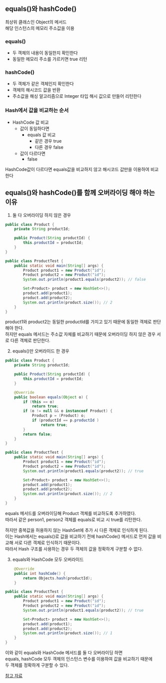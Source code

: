 ## equals()와 hashCode()  
최상위 클래스인 Object의 메서드  
해당 인스턴스의 메모리 주소값을 이용

### equals()
- 두 객체의 내용이 동일한지 확인한다
- 동일한 메모리 주소를 가르키면 true 리턴

### hashCode()  
- 두 객체가 같은 객체인지 확인한다
- 객체의 해시코드 값을 반환
- 주소값을 해싱 알고리즘으로 Integer 타입 해시 값으로 만들어 리턴한다

### Hash에서 값을 비교하는 순서
- HashCode 값 비교
    - 값이 동일하다면
        - equals 값 비교
            - 같은 경우 true
            - 다른 경우 false
    - 값이 다르다면
        - false

HashCode값이 다르다면 equals값을 비교하지 않고 해시코드 값만을 이용하여 비교한다

## equals()와 hashCode()를 함께 오버라이딩 해야 하는 이유
1. 둘 다 오버라이딩 하지 않은 경우
```java
public class Product {
    private String productId;

    public Product(String productId) {
        this.productId = productId;
    }
}

public class ProductTest {
    public static void main(String[] args) {
        Product product1 = new Product("id");
        Product product2 = new Product("id");
        System.out.println(product1.equals(product2)); // false

        Set<Product> product = new HashSet<>();
        product.add(product1);
        product.add(product2);
        System.out.println(product.size()); // 2
    }
}
```
product1와 product2는 동일한 productId를 가지고 있기 때문에 동일한 객체로 판단해야 한다.  
하지만 equals 메서드는 주소값 자체를 비교하기 때문에 오버라이딩 하지 않은 경우 서로 다른 객체로 판단한다.  


2. equals()만 오버라이드 한 경우

```java
public class Product {
    private String productId;

    public Product(String productId) {
        this.productId = productId;
    }

    @Override
    public boolean equals(Object o) {
        if (this == o)
            return true;
        if (o != null && o instanceof Product) {
            Product p = (Product) o;
            if (productId == p.productId )
                return true;
        }
        return false;
    }
}
```
```java
public class ProductTest {
    public static void main(String[] args) {
        Product product1 = new Product("id");
        Product product2 = new Product("id");
        System.out.println(product1.equals(product2)); // true

        Set<Product> product = new HashSet<>();
        product.add(product1);
        product.add(product2);
        System.out.println(product.size()); // 2
    }
}
```
equals 메서드를 오버라이딩해 Product 객체를 비교하도록 추가하였다.  
따라서 같은 person1, person2 객체를 equals로 비교 시 true를 리턴한다.  

하지만 중복값을 허용하지 않는 HashSet에 추가 시 다른 객체로 인식하게 된다.   
이는 Hash에서는 equals()로 값을 비교하기 전에 hashCode() 메서드로 먼저 값을 비교해 서로 다른 객체로 인식하기 때문이다.  
따라서 Hash 구조를 사용하는 경우 두 객체의 값을 정확하게 구분할 수 없다.

3. equals와 HashCode 모두 오버라이드
```java
    @Override
    public int hashCode() {
        return Objects.hash(productId);
    }
```
```java
public class ProductTest {
    public static void main(String[] args) {
        Product product1 = new Product("id");
        Product product2 = new Product("id");
        System.out.println(product1.equals(product2)); // true

        Set<Product> product = new HashSet<>();
        product.add(product1);
        product.add(product2);
        System.out.println(product.size()); // 1
    }
}
```
이와 같이 equals와 HashCode 메서드를 둘 다 오버라이딩 하면   
equals, hashCode 모두 객체의 인스턴스 변수를 이용하여 값을 비교하기 때문에   
두 객체를 정확하게 구분할 수 있다.


[참고 자료](https://tjdtls690.github.io/studycontents/java/2022-07-27-equals_hashcode/)